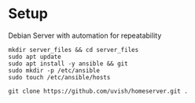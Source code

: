 # Setup

Debian Server with automation for repeatability
```
mkdir server_files && cd server_files
sudo apt update
sudo apt install -y ansible && git
sudo mkdir -p /etc/ansible
sudo touch /etc/ansible/hosts

git clone https://github.com/uvish/homeserver.git .
```
